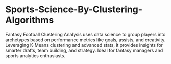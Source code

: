 # Sports-Science-By-Clustering-Algorithms
Fantasy Football Clustering Analysis uses data science to group players into archetypes based on performance metrics like goals, assists, and creativity. Leveraging K-Means clustering and advanced stats, it provides insights for smarter drafts, team building, and strategy. Ideal for fantasy managers and sports analytics enthusiasts.
